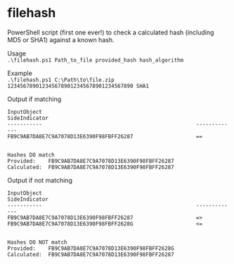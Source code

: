 # filehash
PowerShell script (first one ever!) to check a calculated hash (including MD5 or SHA1) against a known hash.

Usage  
`.\filehash.ps1 Path_to_file provided_hash hash_algorithm`

Example  
`.\filehash.ps1 C:\Path\to\file.zip 1234567890123456789012345678901234567890 SHA1`

Output if matching  
```
InputObject                                                 SideIndicator
-----------                                                 -------------
FB9C9AB7DA8E7C9A7078D13E6390F98FBFF26287                    ==


Hashes DO match
Provided:    FB9C9AB7DA8E7C9A7078D13E6390F98FBFF26287
Calculated:  FB9C9AB7DA8E7C9A7078D13E6390F98FBFF26287
```

Output if not matching  
```
InputObject                                                 SideIndicator
-----------                                                 -------------
FB9C9AB7DA8E7C9A7078D13E6390F98FBFF26287                    =>
FB9C9AB7DA8E7C9A7078D13E6390F98FBFF2628G                    <=


Hashes DO NOT match
Provided:    FB9C9AB7DA8E7C9A7078D13E6390F98FBFF2628G
Calculated:  FB9C9AB7DA8E7C9A7078D13E6390F98FBFF26287
```
